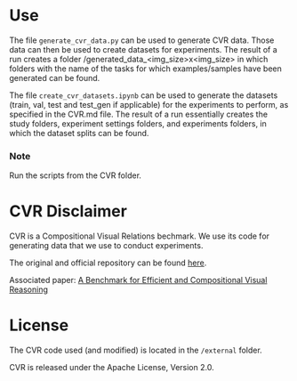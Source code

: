 # Use
The file ```generate_cvr_data.py``` can be used to generate CVR data. Those data can then be used to create datasets for experiments. The result of a run creates a folder /generated_data_<img_size>x<img_size> in which folders with the name of the tasks for which examples/samples have been generated can be found.

The file ```create_cvr_datasets.ipynb``` can be used to generate the datasets (train, val, test and test_gen if applicable) for the experiments to perform, as specified in the CVR.md file. The result of a run essentially creates the study folders, experiment settings folders, and experiments folders, in which the dataset splits can be found.

### Note
Run the scripts from the CVR folder.

# CVR Disclaimer
CVR is a Compositional Visual Relations bechmark. We use its code for generating data that we use to conduct experiments.
<br>

The original and official repository can be found [here](https://github.com/serre-lab/CVR).
<br>

Associated paper: [A Benchmark for Efficient and Compositional Visual Reasoning](https://arxiv.org/abs/2206.05379)

 
# License
The CVR code used (and modified) is located in the `/external` folder.

CVR is released under the Apache License, Version 2.0.